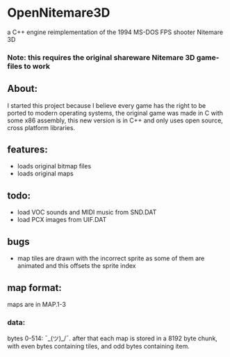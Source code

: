 # OpenNitemare3D
a C++ engine reimplementation of the 1994 MS-DOS FPS shooter Nitemare 3D

### Note: this requires the original shareware Nitemare 3D game-files to work

## About:
I started this project because I believe every game has the right to be ported to modern operating systems,
the original game was made in C with some x86 assembly, this new version is in C++ and only uses open source, cross platform libraries.


## features:
* loads original bitmap files
* loads original maps


## todo:
* load VOC sounds and MIDI music from SND.DAT
* load PCX images from UIF.DAT

## bugs 
* map tiles are drawn with the incorrect sprite as some of them are animated and this offsets the sprite index


## map format:
maps are in MAP.1-3


### data:
bytes 0-514:  ¯\_(ツ)_/¯.
after that each map is stored in a 8192 byte chunk, with even bytes containing tiles, and odd bytes containing item.
